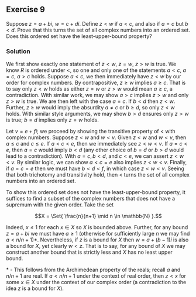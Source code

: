 ## Exercise 9

Suppose $z = a + bi$, $w = c + di$. Define $z < w$ if $a < c$, and also if $a = c$ but $b < d.$ Prove that this turns the set of all complex numbers into an ordered set. Does this ordered set have the least-upper-bound property?

### Solution

We first show exactly one statement of $z < w$, $z = w$, $z > w$ is true. We know $R$ is ordered under $<$, so one and only one of the statements $a < c$, $a =c$, $a >c$ holds. Suppose $a < c$, we then immediately have $z < w$ by our order for complex numbers. By contrapositive, $z \ge w$ implies $a \ge c$. That is to say only $z < w$ holds as either $z = w$ or $z > w$ would mean $a \ge c$, a contradiction. With similar work, we may show $a > c$ implies $z > w$ and only $z > w$ is true. We are then left with the case $a =c$. If $b < d$ then $z < w$. Further, $z \ge w$ would imply the absurdity $a \ne c$ or $b \ge d$, so only $z < w$ holds. With similar style arguments, we may show $b > d$ ensures only $z > w$ is true; $b = d$ implies only $z = w$ holds.

Let $v = e + fi$; we proceed by showing the transitive property of $<$ with complex numbers. Suppose $z < w$ and $w < v$. Given $z < w$ and $w < v$, then $a \le c$ and $c \le e$. If $a < c < e$, then we immediately see $z < w < v$. If $a = c < e$, then $a = c$ would imply $b < d$ (any other choice of $b = d$ or $b > d$ would lead to a contradiction). With $a=c, b < d,$ and $c < e$, we can assert $z < w < v$. By similar logic, we can show $a < c = e$ also implies $z < w < v$. Finally, if $a = c = e$ then we must have $b < d < f$, in which case $z< w< v$. Seeing that both trichotomy and transitivity hold, then $<$ turns the set of all complex numbers into an ordered set.

To show this ordered set does not have the least-upper-bound property, it suffices to find a subset of the complex numbers that does not have a supremum with the given order. Take the set

$$X = \Set{ \frac{n}{n+1} \mid n \in \mathbb{N} }.$$

Indeed, $x \le 1$ for each $x \in X$ so $X$ is bounded above. Further, for any bound $z = a + bi$ we must have $a \ge 1$ (otherwise for sufficiently large $n$ we may find $a < n/n+1$)*. Nevertheless, if $z$ is a bound for $X$ then $w = a + (b - 1)i$ is also a bound for $X$, yet clearly $w < z$. That is to say, for any bound of $X$ we may construct another bound that is strictly less and $X$ has no least upper bound.

\* - This follows from the Archimedean property of the reals; recall $a$ and $n/n+1$ are real. If $a < n / n+1$ under the context of real order, then $z < x$ for some $x \in X$ under the context of our complex order (a contradiction to the idea $z$ is a bound for $X$).
